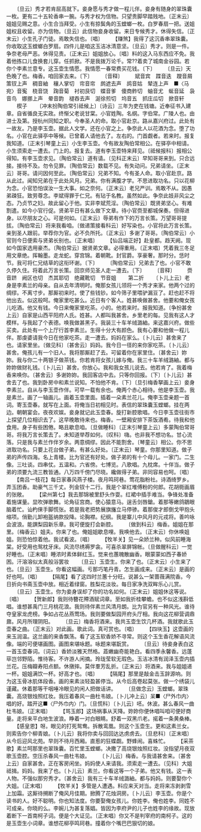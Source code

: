 <!-- { "loadSidebar": true } -->
　　〔旦云〕秀才若肯屈高就下。妾身愿与秀才做一程儿伴。妾身有随身的翠珠囊一枚。更有二十五轮香串一腕。与秀才权为信物。只望贵脚早踏贱地。〔正末云〕姐姐见赐之意。小生合当拜受。小生有掠鬓角的玉螳螂一枚。白罗春扇一把。送姐姐权且收留。亦为信物。〔旦云〕此信物妾身收留。来日专候秀才。休得失信。〔正末云〕小生孔子门徒。焉敢失信也。〔唱〕
　　【赚煞】我得了这沉香串翠珠囊。你收取这玉螳螂白罗扇。四件儿是咱这玉洁冰清意坚。〔旦云〕秀才。则是一件。争奈老母严恶。休得见责。〔正末云〕姐姐放心。〔唱〕料的这入马东西应不免。我着他拣口儿食换套儿穿。任抓掀。不是我拨万论千。常??着卖了城南金谷园。若你个李素兰意专。这玉壶生情愿。我情愿一春常费买花钱。〔下〕
　　〔旦云〕天色晚了也。梅香。咱回家去来。〔下〕
　　〔音释〕
　　斌音宾　蹀音迭　躞音屑　策钗上声　稠音紬　穰人掌切　帘音帘　鹧遮去声　鸪音姑　辇连上声　■〈马宛〉音寃　桡音饶　踘音菊　衬初艮切　蝶音爹　傻商鲊切　蚰音尤　蜒音延　袅音鸟　娜挪上声　晕音韵　褪吞去声　涎徐煎切　坞音五　抓庄瓜切　掀音轩
　　楔子
　　〔冲末扮陶伯常引祗候上〕〔诗云〕三年为吏在钱塘。近奉征书入建章。自省循良无实政。终惭父老说甘棠。小官姓陶。名纲。字伯常。广陵人也。由进士及第。授杭州同知之职。今奉圣人的命。取小官赴京。路从嘉兴府过。此处有一故友。乃是李玉壶。据此人文学。还在小官之上。争奈此人以花酒为念。堕了功名。小官在此驿亭中等候。已曾着人请他去了。左右的。门首觑者。若来时。报复我知道。〔正末引琴童上云〕小生李玉壶。今有故友陶伯常相公。在驿亭中相请。小生须索走一遭去。门上的。报复去。道有李玉壶特来拜见。〔祗候报科〕报相公得知。有李玉壶求见。〔陶伯常云〕道有请。〔见科正末云〕早知哥哥来到。只合远接。接待不及。勿令见罪。〔陶伯常云〕数载不见。有失动问。兄弟请坐。〔正末云〕哥哥。请问因何至此。〔陶伯常云〕兄弟不知。今有圣人命。取小官赴京。路从此过。闻知兄弟在于此处风月。兄弟。你有满腹才学。不思进取功名。只以花柳为念。小官恐怕误汝一生大事。如之奈何。〔正末云〕老兄严训。焉敢不从。因愚弟疎狂。致劳尊念。李斌得罪于仁兄。有玷于名教。虽然如此。争奈此妓非风尘之态。乃贞节之妇。故此留心于他。实非李斌荒淫。〔陶伯常云〕既贤弟坚心。有难割遣。如今小官行促。贤弟平日有甚么做下文章。待小官赍至都城保奏。但得进身。以尽朋友之心。可是何如。〔正末云〕辱弟有作下的万言长策。万望哥哥提拔。〔陶伯常云〕将来我看咱。〔做递策接看科云〕好写染也。小官将此万言长策。亲到圣人跟前。举荐你为官。必不负所托。〔正末云〕多谢了哥哥。〔陶伯常云〕小官则今日便索与贤弟长别也。〔正末唱〕
　　【仙吕端正好】赴皇都。趋天阙。现如今国家选用豪杰。〔陶伯常云〕据贤弟文章。必得重用。〔正末唱〕凭着我三冬足用文章绝。挥翰墨。走龙蛇。穿宫锦。着朝靴。封官爵。享豪奢。那时分。恁时节。我可将仁兄结草的这衔环谢。〔下〕
　　〔陶伯常云〕兄弟去了也。小官不敢久停久住。将着此万言长策。回京师见圣人走一遭去。〔下〕
　　〔音释〕
　　赍音跻　阙区也切　杰其耶切　绝藏靴切　节音姐
　　第二折
　　〔卜儿上云〕老身是李素兰的母亲。自从去年清明时。俺那女孩儿领将一个秀才来家。他两个过的绸缪。不离寸步。那厮初来时。使了些钱钞。如今筛子里喂驴漏豆了。赶也赶不将他出去。似这般呵。俺家里吃甚么。近日有个客人。姓甚唤做甚舍。他要和俺女孩儿吃酒。他又有钱。今日来俺家里吃茶。小的。他若来时。报我知道。〔争扮甚舍上云〕自家是山西平阳府人氏。姓甚。人都叫我甚舍。乡里老的每。见我有这人才模样。与我起了个表德。唤我做甚黑子。我装三十车羊绒潞紬。来这嘉兴府。做些买卖。此处有一个上厅行首李素兰。生得十分大有颜色。我有心要和他做一程儿伴。那虔婆请我今日在他家吃茶。走一遭去。妈妈在家么。〔卜儿云〕甚舍来了也。请家里坐。〔做见科〕〔甚舍云〕妈妈。我今日一径的来你家吃茶。〔卜儿云〕甚舍。俺孩儿有一个旧人。我将那厮赶了去。可留着你在家里住。〔甚舍云〕妳妳。我与你二十两银子做茶钱。你若肯将女孩儿嫁与俺。我三十车羊绒潞紬。都与妳妳做财礼钱。〔卜儿云〕甚舍。你放心。我和我女孩儿说去。他若肯了。我着梅香来唤你。〔甚舍云〕多谢妳妳。我回客店中去。只等你回报。〔下〕〔卜儿云〕甚舍去了也。我到卧房中和素兰说知。不怕他不肯。〔下〕〔旦引梅香拏画上云〕妾身李素兰。自从与李玉壶作伴。可早一载有余也。俺两个赤心相待。他是李玉壶。我是素兰。画了一轴画儿。画着玉壶里面。插着一朵素兰花儿。俺李玉壶亲题一首词。寄玉壶春。就写在上面。将俺当日初相见时。表信的翠珠囊玉螳螂。挂在两边。朝朝宴会。夜夜欢娱。妾身就记此玉壶春。旋打新腔歌唱。今日李玉壶往街市上探望几位相识去了。这早晚敢待来也。梅香。一壁厢安排下茶饭酒肴。待我和他食用。身子有些困倦。略且歇息咱。〔旦做睡科〕〔正末引琴童上云〕多蒙陶伯常哥哥。将我万言长策去了。未知道举荐如何。〔叹科〕嗨。也非我不想功名。甘心流落。只是我与素兰作伴岁余。两意绸缪。因此不能割舍。〔琴童云〕相公。你不思进取功名。只要上花台做子弟。有甚么好处。〔正末云〕琴童。你那里知道。做子弟的声传四海。名上青楼。比为官还有好处。做子弟的有十个母儿。一家门。二生像。三吐谈。四串仗。五温和。六省傍。七博览。八歌唱。九枕席。十伴当。做子弟的须要九流三教皆通。八万四千傍门尽晓。纔做得子弟。非同容易也呵。〔唱〕
　　【南吕一枝花】每日家春风燕子楼。夜月鸣珂巷。莺花脂粉社。诗酒绮罗乡。弄玉团香。助豪气三千丈。列金钗十二行。我是个翠红堆傅粉的何郎。花胡衕画眉的张敞。
　　【梁州第七】我去那锦被里舒头作耍。红裙中插手难当。争锋处准备着施谋量。显吹弹歌舞。论角征宫商。使心猿意马。逞舌剑唇鎗。着那等嫩鸽鶵眼脑着忙。讪杓倈手脚慌张。若是我老把势展旗旛立马停骖。着那俊才郎倒戈甲抱头缩项。俏勤儿卸袍盔纳款投降。论胸襟。纪纲。我是寨儿中风月的元戎将。善吟咏会波浪。能譔梨园新乐章。我可便旋打会新腔。
　　〔做到科云〕梅香。姐姐在那里。〔梅香云〕姐夫。你来了也。俺姐姐歇息哩。我唤他去。〔正末云〕你休唤姐姐。则恐怕惊着他。我试看波。〔唱〕
　　【牧羊关】见一朵娇兰种。似风前睡海棠。好受用也鸳枕牙床。风流尽绣褥罗衾。可喜杀翠屏锦帐。〔旦做醒科云〕一觉好睡也。〔正末唱〕睡浓时素体鲜红玉。觉来也蕙魄散幽香。眼蒙蒙如西子春娇困。汗溶溶似太真般浴罢妆
　　〔旦云〕玉壶生。你来了也。〔正末云〕小生来了也。〔旦云〕玉壶生。你看这幅画。亏那巧笔丹青。怎生画成来。〔正末云〕是画的好也呵。〔唱〕
　　【隔尾】看了这四时兰蕙十分旺。说甚么一架蔷薇满院香。今日折向书斋玉壶中放。相近着绿窗。胜梨花淡妆。每日家净洗双眸乐心儿赏。
　　〔旦云〕玉壶生。你为妾身误却了你的功名如何。〔正末云〕姐姐休这等说。〔唱〕
　　【贺新郎】我则待簪花殢酒赋词章。至如我折桂攀蟾。也不似这浅斟低唱。谁想甚禹门三月桃花浪。我则待伴素兰风清月朗。比为官另有一种风光。谁待夺皇家龙虎榜。争如占花丛燕莺场。我则要做梨园开府头厅相。我向这花柳营调鼎鼐。风月所理阴阳。
　　〔旦云〕梅香将酒来。我共玉壶生饮几杯酒。我就歌此玉壶春之曲。〔正末云〕对此画。歌此词。真可赏也。〔唱〕
　　【四块玉】这壶画的来玉润温。这兰画的来香飘荡。看了这玉软香娇不寻常。则这个玉生香花解语风流像。端的可便堪画图。画图来堪咏题。咏题来堪翫赏。
　　〔旦云〕待妾身表白这一首玉壶春词。〔词云〕香娇淡雅天然格。蕋嫩幽奇能艳白。看四季永馨香。远蓬荜岂邻野陌。惟待客。不许游人闲摘。玲珑莹软无瑕色。玉洁冰清有润泽玉壶内插兰花。压梅瓣寿阳点额。休撴摔。莫伴羣芳乱折。〔正末云〕将酒来。我与姐姐递一杯。姐姐满饮一杯。好高才也。〔唱〕
　　【隔尾】那里是敲金击玉辞源响。则为这玉骨冰肌体段香。画的来素淡轻盈甚停当。从今后高卷起莫张。做一个绣袋儿谨藏。休着那等干咽唾冷眼见的闲人把做话讲。
　　〔旦做念云〕玉螳螂。翠珠囊。高烧银烛照红妆。我压着春风一曲杜韦娘。〔卜儿冲上云〕呆■〈尸外巾内〉唱的好。踏开这■〈尸外巾内〉门。〔旦慌科〕〔卜儿云〕呸。休波。甚么春风一曲杜韦娘。〔正末唱〕
　　【骂玉郎】这场祸事从天降。妳妳你便休唱叫咱可便好商量。走将来平白地生波浪。睁着一对白眼睛。舒着一双黑爪老。掿着一条黄桑棒。
　　【感皇恩】呀。眼见的打死鸳鸯。拆散鸾凰。则这个玉壶生。更和这素兰女。则索告你个柳青娘。〔卜儿云〕我将你卖与回回达达虏虏去。〔旦悲科〕〔正末唱〕从今后迎风北苑。早则不待月西厢。直惹的狂蝶觑。野蜂闹。喜蛛忙。
　　【采茶歌】素兰呵那里也翠珠囊。百忙里玉螳螂。决撒了高烧银烛照红妆。没指望月夜双歌玉壶腔。空压杀春风一曲杜韦娘。
　　〔卜儿云〕梅香。与我请甚舍来。〔甚舍上云〕自家甚舍。正在客房闲坐。妈妈使人来请我。须索走一遭去。〔见科〕大姐祗揖。妈妈。我来了也。〔卜儿云〕素兰。你看这等一个子弟。他又有钱。这一表人物。不强似那穷秀才。〔甚舍云〕我有三十车羊绒潞紬。都与妈妈。则要娶你个大姐。〔正末唱〕
　　【牧羊关】多管是人遭遇。料应来天对当。走将来冻剥剥雪上加霜。这厮待搠断了俺风月佳期。掀腾了花烛洞房。〔卜儿云〕李玉壶。你是个读书的人。好不聪明。你也知法度。你要娶俺女孩儿。你姓李。俺也姓李。同姓不可成亲。你晓的么。李婉儿为甚复落娼。皆因为李府尹的儿子也姓李的缘故。现放着断下一首南柯子词。便是个大证见。〔正末唱〕你又不是判宰府的南柯子。这的是玉壶生小词章。谁想花柳亭鸣珂巷。撞着你个嘴巴巴狠切的娘。
